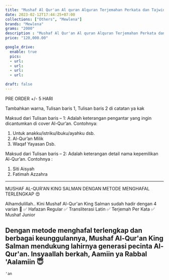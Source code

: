 ```yaml
---
title: "Mushaf Al Qur'an Al quran Alquran Terjemahan Perkata dan Tajwid Berwarna King salman"
date: 2023-02-12T17:44:25+07:00
collections: ["Others", "Mewlena"]
brands: "Mewlena"
grams: "2000"
description : "Mushaf Al Qur'an Al quran Alquran Terjemahan Perkata dan Tajwid Berwarna King salman"
price: "120,000.00"

google_drive:
  enable: true
  pics:
  - url: 
  - url: 
  - url: 
  - url: 

draft: false
---
```


PRE ORDER +/- 5 HARI

Tambahkan warna, Tulisan baris 1, Tulisan baris 2 di catatan ya kak

Maksud dari Tulisan baris – 1: Adalah keterangan pengantar yang ingin dicantumkan di cover Al-Qur’an.
Contohnya:
1.	Untuk anakku/istriku/ibuku/ayahku dsb.
2.	Al-Qur’an Milik
3.	Waqaf Yayasan
Dsb.

Maksud dari Tulisan baris – 2: Adalah keterangan detail nama kepemilikan Al-Qur’an. 
Contohnya :
1.	Siti Aisyah
2.	Fatimah Azzahra

-------

MUSHAF AL-QUR'AN KING SALMAN DENGAN METODE MENGHAFAL TERLENGKAP 😍

Alhamdulillah.. Kini Mushaf Al-Qur'an King Salman sudah hadir dengan 4 varian 🤩
✅ Hafazan Regular
✅ Transliterasi Latin
✅ Terjemah Per Kata
✅ Mushaf Junior

Dengan metode menghafal terlengkap dan berbagai keunggulannya, Mushaf Al-Qur'an King Salman mendukung lahirnya generasi pecinta Al-Qur'an. Insyaallah berkah, Aamiin ya Rabbal 'Aalamiin 😇
-------
    'an   
